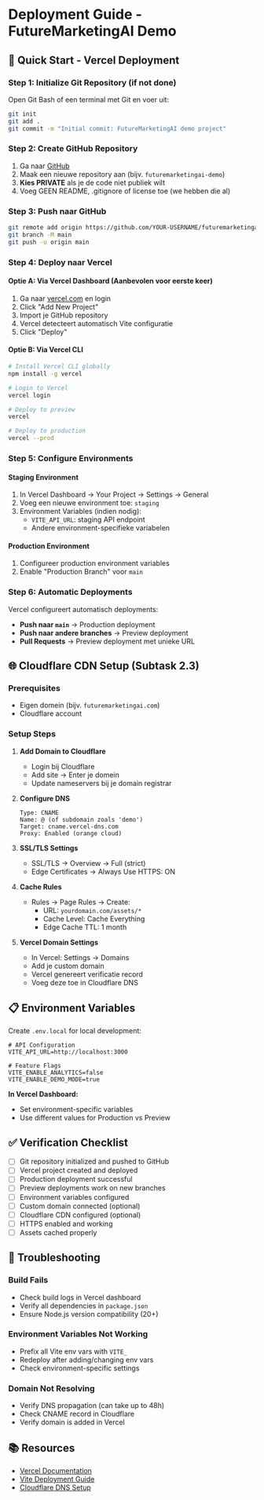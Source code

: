 # Deployment Guide - FutureMarketingAI Demo

## 🚀 Quick Start - Vercel Deployment

### Step 1: Initialize Git Repository (if not done)

Open Git Bash of een terminal met Git en voer uit:

```bash
git init
git add .
git commit -m "Initial commit: FutureMarketingAI demo project"
```

### Step 2: Create GitHub Repository

1. Ga naar [GitHub](https://github.com/new)
2. Maak een nieuwe repository aan (bijv. `futuremarketingai-demo`)
3. **Kies PRIVATE** als je de code niet publiek wilt
4. Voeg GEEN README, .gitignore of license toe (we hebben die al)

### Step 3: Push naar GitHub

```bash
git remote add origin https://github.com/YOUR-USERNAME/futuremarketingai-demo.git
git branch -M main
git push -u origin main
```

### Step 4: Deploy naar Vercel

#### Optie A: Via Vercel Dashboard (Aanbevolen voor eerste keer)

1. Ga naar [vercel.com](https://vercel.com) en login
2. Click "Add New Project"
3. Import je GitHub repository
4. Vercel detecteert automatisch Vite configuratie
5. Click "Deploy"

#### Optie B: Via Vercel CLI

```bash
# Install Vercel CLI globally
npm install -g vercel

# Login to Vercel
vercel login

# Deploy to preview
vercel

# Deploy to production
vercel --prod
```

### Step 5: Configure Environments

#### Staging Environment

1. In Vercel Dashboard → Your Project → Settings → General
2. Voeg een nieuwe environment toe: `staging`
3. Environment Variables (indien nodig):
   - `VITE_API_URL`: staging API endpoint
   - Andere environment-specifieke variabelen

#### Production Environment

1. Configureer production environment variables
2. Enable "Production Branch" voor `main`

### Step 6: Automatic Deployments

Vercel configureert automatisch deployments:

- **Push naar `main`** → Production deployment
- **Push naar andere branches** → Preview deployment
- **Pull Requests** → Preview deployment met unieke URL

## 🌐 Cloudflare CDN Setup (Subtask 2.3)

### Prerequisites

- Eigen domein (bijv. `futuremarketingai.com`)
- Cloudflare account

### Setup Steps

1. **Add Domain to Cloudflare**
   - Login bij Cloudflare
   - Add site → Enter je domein
   - Update nameservers bij je domain registrar

2. **Configure DNS**

   ```
   Type: CNAME
   Name: @ (of subdomain zoals 'demo')
   Target: cname.vercel-dns.com
   Proxy: Enabled (orange cloud)
   ```

3. **SSL/TLS Settings**
   - SSL/TLS → Overview → Full (strict)
   - Edge Certificates → Always Use HTTPS: ON

4. **Cache Rules**
   - Rules → Page Rules → Create:
     - URL: `yourdomain.com/assets/*`
     - Cache Level: Cache Everything
     - Edge Cache TTL: 1 month

5. **Vercel Domain Settings**
   - In Vercel: Settings → Domains
   - Add je custom domain
   - Vercel genereert verificatie record
   - Voeg deze toe in Cloudflare DNS

## 📋 Environment Variables

Create `.env.local` for local development:

```env
# API Configuration
VITE_API_URL=http://localhost:3000

# Feature Flags
VITE_ENABLE_ANALYTICS=false
VITE_ENABLE_DEMO_MODE=true
```

**In Vercel Dashboard:**

- Set environment-specific variables
- Use different values for Production vs Preview

## ✅ Verification Checklist

- [ ] Git repository initialized and pushed to GitHub
- [ ] Vercel project created and deployed
- [ ] Production deployment successful
- [ ] Preview deployments work on new branches
- [ ] Environment variables configured
- [ ] Custom domain connected (optional)
- [ ] Cloudflare CDN configured (optional)
- [ ] HTTPS enabled and working
- [ ] Assets cached properly

## 🔧 Troubleshooting

### Build Fails

- Check build logs in Vercel dashboard
- Verify all dependencies in `package.json`
- Ensure Node.js version compatibility (20+)

### Environment Variables Not Working

- Prefix all Vite env vars with `VITE_`
- Redeploy after adding/changing env vars
- Check environment-specific settings

### Domain Not Resolving

- Verify DNS propagation (can take up to 48h)
- Check CNAME record in Cloudflare
- Verify domain is added in Vercel

## 📚 Resources

- [Vercel Documentation](https://vercel.com/docs)
- [Vite Deployment Guide](https://vitejs.dev/guide/static-deploy.html)
- [Cloudflare DNS Setup](https://developers.cloudflare.com/dns/)
